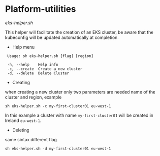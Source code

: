 # Platform-utilities #

*_eks-helper.sh_*

This helper will facilitate the creation of an EKS cluster, be aware that the kubeconfig will be updated automatically at completion.

* Help menu

```shell
 Usage: sh eks-helper.sh [flag] [region] 

 -h, --help    Help info 
 -c, --create  Create a new cluster 
 -d, --delete  Delete Cluster 
```

* Creating

when creating a new cluster only two parameters are needed name of the cluster and region, example 

`sh eks-helper.sh -c my-first-cluster01 eu-west-1`

In this example a cluster with name `my-first-cluster01` will be created in Ireland `eu-west-1`.

* Deleting 

same sintax different flag 

`sh eks-helper.sh -d my-first-cluster01 eu-west-1`


